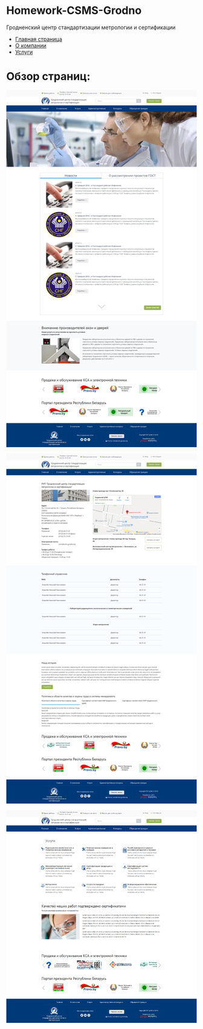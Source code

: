 # Homework-CSMS-Grodno
Гродненский центр стандартизации метрологии и сертификации


+ [Главная страница](https://verespro.github.io/Homework-CSMS-Grodno/)
+ [О компании](https://verespro.github.io/Homework-CSMS-Grodno/about)
+ [Услуги](https://verespro.github.io/Homework-CSMS-Grodno/services)



# Обзор страниц:

![](images/01.jpg)

![](images/02.png)

![](images/03.png)
